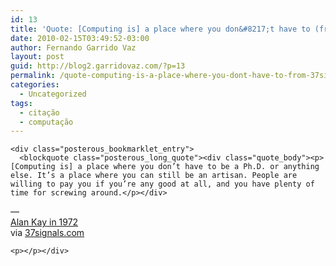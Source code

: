 ```yaml
---
id: 13
title: 'Quote: [Computing is] a place where you don&#8217;t have to (from @37signals blog)'
date: 2010-02-15T03:49:52-03:00
author: Fernando Garrido Vaz
layout: post
guid: http://blog2.garridovaz.com/?p=13
permalink: /quote-computing-is-a-place-where-you-dont-have-to-from-37signals-blog/
categories:
  - Uncategorized
tags:
  - citação
  - computação
---
```

<!--:en-->

    <div class="posterous_bookmarklet_entry">
      <blockquote class="posterous_long_quote"><div class="quote_body"><p>[Computing is] a place where you don’t have to be a Ph.D. or anything else. It’s a place where you can still be an artisan. People are willing to pay you if you’re any good at all, and you have plenty of time for screwing around.</p></div>
    

<div class="source">
  <div class="dash">
    —
  </div>
  
  <div class="text">
    <a href="http://www.wheels.org/spacewar/stone/rolling_stone.html">Alan Kay in 1972</a>
  </div>
</div></blockquote> 

<div class="posterous_quote_citation">
  via <a href="http://37signals.com/svn/posts/2156-computing-is-a-place-where-you-dont-have">37signals.com</a>
</div>

    <p></p></div>
    

<!--:-->